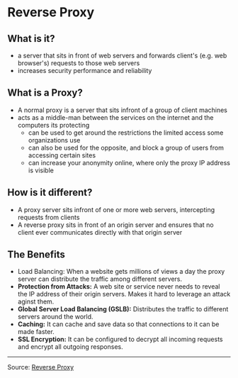 # **Reverse Proxy**
## **What is it?**
- a server that sits in front of web servers and forwards client's (e.g. web browser's) requests to those web servers
- increases security performance and reliability
## **What is a Proxy?**
- A normal proxy is a server that sits infront of a group of client machines
- acts as a middle-man between the services on the internet and the computers its protecting
  - can be used to get around the restrictions the limited access some organizations use
  - can also be used for the opposite, and block a group of users from accessing certain sites
  - can increase your anonymity online, where only the proxy IP address is visible 
## **How is it different?**
- A proxy server sits infront of one or more web servers, intercepting requests from clients
- A reverse proxy sits in front of an origin server and ensures that no client ever communicates directly with that origin server
## **The Benefits**
- Load Balancing: When a website gets millions of views a day the proxy server can distribute the traffic among different servers.
- **Protection from Attacks:** A web site or service never needs to reveal the IP address of their origin servers. Makes it hard to leverage an attack aginst them.
- **Global Server Load Balancing (GSLB):** Distributes the traffic to different servers around the world.
- **Caching:** It can cache and save data so that connections to it can be made faster.
- **SSL Encryption:** It can be configured to decrypt all incoming requests and encrypt all outgoing responses.
---
Source: [Reverse Proxy](https://www.cloudflare.com/learning/cdn/glossary/reverse-proxy/)